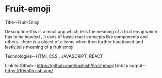 # Fruit-emoji
 Title--Fruit-Emoji
 
 Description-this is a react app which tells the meaning of a fruit emoji which has to be inputed , it uses of basic 
 react concepts like components and others . there is a object of a items when then further functioned and lastly,tells 
 meaning of a fruit emoji

 Technologies--HTMl, CSS , JAVASCRIPT, REACT

 Link to Github--https://github.com/kaxhish/Fruit-emoji
 Link to output--https://10v50p.csb.app/
